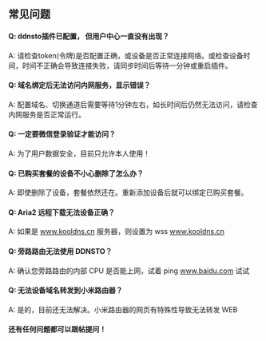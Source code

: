 ## 常见问题

#### Q: ddnsto插件已配置， 但用户中心一直没有出现？

A: 请检查token(令牌)是否配置正确，或设备是否正常连接网络。或检查设备时间，时间不正确会导致连接失败，请同步时间后等待一分钟或重启插件。



#### Q: 域名绑定后无法访问内网服务，显示错误？

A: 配置域名、切换通道后需要等待1分钟左右，如长时间后仍然无法访问，请检查内网服务是否正常运行。



#### Q: 一定要微信登录验证才能访问？

A: 为了用户数据安全，目前只允许本人使用！



#### Q: 已购买套餐的设备不小心删除了怎么办？

A: 即使删除了设备，套餐依然还在。重新添加设备后就可以绑定已购买套餐。



#### Q: Aria2 远程下载无法设备正确？

A: 如果是 www.kooldns.cn 服务器，则设置为 wss www.kooldns.cn 



#### Q: 旁路路由无法使用 DDNSTO？

A: 确认您旁路路由的内部 CPU 是否能上网，试着 ping www.baidu.com 试试 



#### Q: 无法设备域名转发到小米路由器？

A: 是的，目前还无法解决。小米路由器的网页有特殊性导致无法转发 WEB 


#### 还有任何问题都可以跟帖提问！
